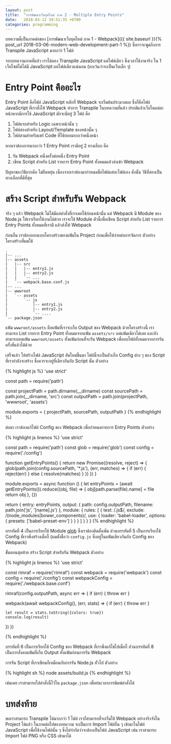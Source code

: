 ```yaml
---
layout: post
title:  "การพัฒนาเว็บยุคใหม่ ภาค 2 - Multiple Entry Points"
date:   2018-03-12 19:51:35 +0700
categories: programming
---
```

บทความนี้เป็นภาคต่อของ [การพัฒนาเว็บยุคใหม่ ภาค 1 - Webpack]({{ site.baseurl }}{% post_url 2018-03-06-modern-web-development-part-1 %}) ซึ่งเราจะพูดถึงการ Transpile JavaScript มากกว่า
1 ไฟล์

จากบทความภาคที่แล้ว เราได้ลอง Transpile JavaScript แค่ไฟล์เดียว ซึ่งเวลาใช้งานจริง ใน 1 เว็บไซต์ไม่ได้มี JavaScript แค่ไฟล์เดียวแน่นอน (ยกเว้นว่าจะเป็นเว็บเล็ก ๆ)

# Entry Point คืออะไร

Entry Point คือไฟล์ JavaScript หลักที่ Webpack จะเริ่มต้นประมวลผล ซึ่งก็คือไฟล์ JavaScript ที่เราสั่งให้ Webpack ทำการ Transpile ในบทความที่แล้ว ปรกติแล้วเว็บในแต่ละหน้าหากมีการใช้ JavaScript มักจะมีอยู่
3 ไฟล์ คือ

1. ไฟล์แรกสำหรับ Logic เฉพาะหน้านั้น ๆ
2. ไฟล์สองสำหรับ Layout/Template ของหน้านั้น ๆ
3. ไฟล์สามสำหรับแชร์ Code ที่ใช้บ่อยมากกว่าหนึ่งหน้า

หากเราต้องการมากกว่า 1 Entry Point เรามีอยู่ 2 ทางเลือก คือ

1. รัน Webpack หนึ่งครั้งต่อหนึ่ง Entry Point
2. เขียน Script สำหรับ List รายการ Entry Point ทั้งหมดแล้วส่งเข้า Webpack

ปัญหาของวิธีแรกคือ ไม่ยืดหยุ่น เนื่องจากเราต้องมากำหนดชื่อไฟล์แต่ละไฟล์เอง ดั่งนั้น วิธีที่สองเป็นทางเลือกที่ดีที่สุด

# สร้าง Script สำหรับรัน Webpack

จริง ๆ แล้ว Webpack ไม่ได้มีแค่คำสั่งที่เราเคยใช้ก่อนหน้านั้น แต่ Webpack มี Module ของ Node.js ให้เราเรียกใช้งานได้ด้วย เราจะใช้ Module ตัวนี้เพื่อเขียน Script สำหรับ List รายการ Entry Points ทั้งหมดที่เรามี
แล้วส่งให้ Webpack

ก่อนอื่น เราต้องออกแบบโครงสร้างของแฟ้มใน Project ก่อนเพื่อให้ง่ายต่อการจัดการ ตัวอย่างโครงสร้างที่ผมใช้

~~~
.
|-- ...
|-- assets
|   |-- src
|   |   |-- entry1.js
|   |   |-- entry2.js
|   |   `-- ...
|   `-- webpack.base.conf.js
|-- ...
|-- wwwroot
|   `-- assets
|       `-- js
|           |-- entry1.js
|           |-- entry2.js
|           `-- ....
`-- package.json
~~~

แฟ้ม `wwwroot/assets` คือแฟ้มที่เราจะเก็บ Output ของ Webpack ด้วยโครงสร้างนี้ เราสามารถ List รายการ Entry Point ทั้งหมดจากแฟ้ม `assets/src` แค่แฟ้มเดียวได้เลย และยังสามารถลบแฟ้ม `wwwroot/assets`
ทั้งแฟ้มก่อนที่จะรัน Webpack เพื่อลบไฟล์ทั้งหมดจากการรันครั้งที่แล้วได้ด้วย

เสร็จแล้ว ให้สร้างไฟล์ JavaScript อันใหม่ขึ้นมา ไฟล์นี้จะเป็นตัวเก็บ Config ต่าง ๆ ของ Script ที่เรากำลังจะสร้าง ซึ่งควรจะอยู่ที่เดียวกันกับ Script นั้น ตัวอย่าง

{% highlight js %}
'use strict'

const path = require('path')

const projectPath = path.dirname(__dirname)
const sourcePath = path.join(__dirname, 'src')
const outputPath = path.join(projectPath, 'wwwroot', 'assets')

module.exports = {
  projectPath,
  sourcePath,
  outputPath
}
{% endhighlight %}

ต่อมา เราต้องแก้ไฟล์ Config ของ Webpack เพื่อกำหนดรายการ Entry Points ตัวอย่าง

{% highlight js linenos %}
'use strict'

const path = require('path')
const glob = require('glob')
const config = require('./config')

function getEntryPoints() {
  return new Promise((resolve, reject) => {
    glob(path.join(config.sourcePath, '*.js'), (err, matches) => {
      if (err) {
        reject(err)
      } else {
        resolve(matches)
      }
    })
  })
}

module.exports = async function () {
  let entryPoints = (await getEntryPoints()).reduce((obj, file) => {
    obj[path.parse(file).name] = file
    return obj
  }, {})

  return {
    entry: entryPoints,
    output: {
      path: config.outputPath,
      filename: path.join('js', '[name].js')
    },
    module: {
      rules: [
        {
          test: /\.js$/,
          exclude: /(node_modules|bower_components)/,
          use: {
            loader: 'babel-loader',
            options: {
              presets: ['babel-preset-env']
            }
          }
        }
      ]
    }
  }
}
{% endhighlight %}

บรรทัดที่ 4 เป็นการเรียกใช้ Module [glob](https://www.npmjs.com/package/glob) ซึ่งเราต้องติดตั้งเพิ่ม ส่วนบรรทัดที่ 5 เป็นการเรียกใช้ Config ที่เราพึ่งสร้างเมื่อกี้ (ผมตั้งชื่อว่า `config.js` ซึ่งอยู่ในแฟ้มเดียวกันกับ
Config ของ Webpack)

ขั้นตอนสุดท้าย สร้าง Script สำหรับรัน Webpack ตัวอย่าง

{% highlight js linenos %}
'use strict'

const rimraf = require('rimraf')
const webpack = require('webpack')
const config = require('./config')
const webpackConfig = require('./webpack.base.conf')

rimraf(config.outputPath, async err => {
  if (err) {
    throw err
  }

  webpack(await webpackConfig(), (err, stats) => {
    if (err) {
      throw err
    }

    let result = stats.toString({colors: true})
    console.log(result)
  })
})

{% endhighlight %}

บรรทัดที่ 6 เป็นการเรียกใช้ Config ของ Webpack ที่เราพึ่งแก้ไขไปเมื่อกี้ ส่วนบรรทัดที่ 8 เป็นการสั่งลบแฟ้มที่เก็บ Output ทั้งแฟ้มก่อนการรัน Webpack

การรัน Script ที่เราเขียนก็เหมือนกับการรัน Node.js ทั่วไป ตัวอย่าง

{% highlight sh %}
node assets/build.js
{% endhighlight %}

เช่นเคย เราสามารถใส่คำสั่งนี้ไว้ใน `package.json` เพื่อย่นเวลาการพิมพ์คำสั่งได้

# บทส่งท้าย

พอเราสามารถ Transpile ได้มากกว่า 1 ไฟล์ เราก็สามารถที่จะเริ่มใช้ Webpack อย่างจริงจังใน Project ได้แล้ว ในภาคต่อไปของบทความ จะเป็นการ Import ไฟล์อื่น ๆ เข้ามาในไฟล์ JavaScript เพื่อใช้งานไฟล์นั้น ๆ
ซึ่งไม่จำกัดว่าจะต้องเป็นไฟล์ JavaScript เช่น เราสามารถ Import ไฟล์ PNG หรือ CSS เข้ามาได้
